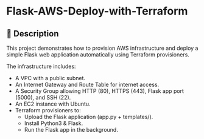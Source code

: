 # Flask-AWS-Deploy-with-Terraform

## 📖 Description

This project demonstrates how to provision AWS infrastructure and deploy a simple Flask web application automatically using Terraform provisioners.

The infrastructure includes:

- A VPC with a public subnet.
- An Internet Gateway and Route Table for internet access.
- A Security Group allowing HTTP (80), HTTPS (443), Flask app port (5000), and SSH (22).
- An EC2 instance with Ubuntu.
- Terraform provisioners to:
  - Upload the Flask application (app.py + templates/).
  - Install Python3 & Flask.
  - Run the Flask app in the background.
